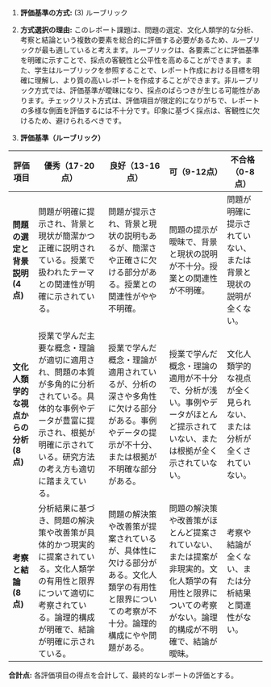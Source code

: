 1. **評価基準の方式:** (3) ルーブリック

2. **方式選択の理由:** このレポート課題は、問題の選定、文化人類学的な分析、考察と結論という複数の要素を総合的に評価する必要があるため、ルーブリックが最も適していると考えます。ルーブリックは、各要素ごとに評価基準を明確に示すことで、採点の客観性と公平性を高めることができます。また、学生はルーブリックを参照することで、レポート作成における目標を明確に理解し、より質の高いレポートを作成することができます。非ルーブリック方式では、評価基準が曖昧になり、採点のばらつきが生じる可能性があります。チェックリスト方式は、評価項目が限定的になりがちで、レポートの多様な側面を評価するには不十分です。印象に基づく採点は、客観性に欠けるため、避けられるべきです。


3. **評価基準（ルーブリック）**

| 評価項目 | 優秀（17-20点） | 良好（13-16点） | 可（9-12点） | 不合格（0-8点） |
|---|---|---|---|---|
| **問題の選定と背景説明 (4点)** | 問題が明確に提示され、背景と現状が簡潔かつ正確に説明されている。授業で扱われたテーマとの関連性が明確に示されている。 | 問題が提示され、背景と現状の説明もあるが、簡潔さや正確さに欠ける部分がある。授業との関連性がやや不明確。 | 問題の提示が曖昧で、背景と現状の説明が不十分。授業との関連性が不明確。 | 問題が明確に提示されていない、または背景と現状の説明が全くない。 |
| **文化人類学的な視点からの分析 (8点)** | 授業で学んだ主要な概念・理論が適切に適用され、問題の本質が多角的に分析されている。具体的な事例やデータが豊富に提示され、根拠が明確に示されている。研究方法の考え方も適切に踏まえている。 | 授業で学んだ概念・理論が適用されているが、分析の深さや多角性に欠ける部分がある。事例やデータの提示が不十分、または根拠が不明確な部分がある。 | 授業で学んだ概念・理論の適用が不十分で、分析が浅い。事例やデータがほとんど提示されていない、または根拠が全く示されていない。 | 文化人類学的な視点が全く見られない、または分析が全くされていない。 |
| **考察と結論 (8点)** | 分析結果に基づき、問題の解決策や改善策が具体的かつ現実的に提案されている。文化人類学の有用性と限界について適切に考察されている。論理的構成が明確で、結論が明確に示されている。 | 問題の解決策や改善策が提案されているが、具体性に欠ける部分がある。文化人類学の有用性と限界についての考察が不十分。論理的構成にやや問題がある。 | 問題の解決策や改善策がほとんど提案されていない、または提案が非現実的。文化人類学の有用性と限界についての考察がない。論理的構成が不明確で、結論が曖昧。 | 考察や結論が全くない、または分析結果と関連性がない。 |


**合計点:** 各評価項目の得点を合計して、最終的なレポートの評価とする。
